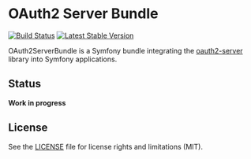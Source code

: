# OAuth2 Server Bundle

[![Build Status](https://travis-ci.org/thephpleague/oauth2-server-bundle.svg?branch=master)](https://travis-ci.org/thephpleague/oauth2-server-bundle)
[![Latest Stable Version](https://poser.pugx.org/league/oauth2-server-bundle/v/stable)](https://packagist.org/packages/thephpleague/oauth2-server-bundle)

OAuth2ServerBundle is a Symfony bundle integrating the [oauth2-server](https://github.com/thephpleague/oauth2-server) library into Symfony applications.

## Status

**Work in progress**

## License

See the [LICENSE](LICENSE) file for license rights and limitations (MIT).
